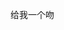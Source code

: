 <!-- Failed to upload "微信图片_20250207175955.jpg" -->
 给我一个吻
<!-- ##{"script":"<script src='https://blog.meekdai.com/Gmeek/plugins/GmeekTOC.js'></script>"}## -->



